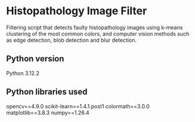 # Histopathology Image Filter
Filtering script that detects faulty histopathology images using k-means clustering of the most common colors, and computer vision methods such as edge detection, blob detection and blur detection.

## Python version
Python 3.12.2

## Python libraries used
opencv==4.9.0
scikit-learn==1.4.1.post1
colormath==3.0.0
matplotlib==3.8.3
numpy==1.26.4
